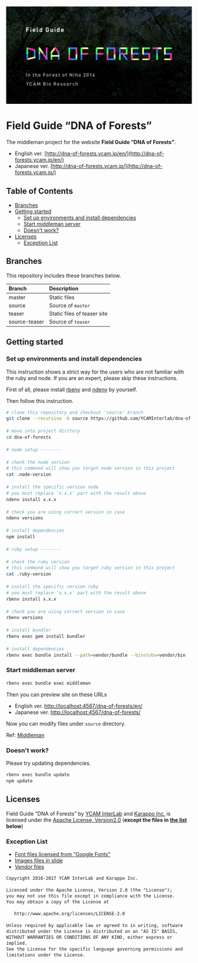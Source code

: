 ![](./source/dna-of-forests/img/share-en.png)

# Field Guide “DNA of Forests”

The middleman project for the website **Field Guide “DNA of Forests”**.

- English ver. [http://dna-of-forests.ycam.jp/en/](http://dna-of-forests.ycam.jp/en/)
- Japanese ver. [http://dna-of-forests.ycam.jp/](http://dna-of-forests.ycam.jp/)

## Table of Contents

<!-- MarkdownTOC depth="0" bracket="round" autolink="true" indent="    " -->

- [Branches](#branches)
- [Getting started](#getting-started)
    - [Set up environments and install dependencies](#set-up-environments-and-install-dependencies)
    - [Start middleman server](#start-middleman-server)
    - [Doesn't work?](#doesnt-work)
- [Licenses](#licenses)
    - [Exception List](#exception-list)

<!-- /MarkdownTOC -->


## Branches

This repository includes these branches below.

| Branch        | Description                 |
|:--------------|:----------------------------|
| master        | Static files                |
| source        | Source of `master`          |
| teaser        | Static files of teaser site |
| source-teaser | Source of `teaser`          |

## Getting started

### Set up environments and install dependencies

This instruction shows a strict way for the users who are not familiar with the ruby and node. If you are an expert, please skip these instructions.

First of all, please install [rbenv](https://github.com/rbenv/rbenv) and [ndenv](https://github.com/riywo/ndenv) by yourself.

Then follow this instruction.

```sh
# clone this repository and checkout 'source' branch
git clone --recursive -b source https://github.com/YCAMInterlab/dna-of-forests.git

# move into project dirctory
cd dna-of-forests

# node setup --------

# check the node version
# this command will show you target node version in this project
cat .node-version

# install the specific version node
# you must replace 'x.x.x' part with the result above
ndenv install x.x.x

# check you are using correct version in case
ndenv versions

# install dependencies
npm install

# ruby setup --------

# check the ruby version
# this command will show you target ruby version in this project
cat .ruby-version

# install the specific version ruby
# you must replace 'x.x.x' part with the result above
rbenv install x.x.x

# check you are using correct version in case
rbenv versions

# install bundler
rbenv exec gem install bundler

# install dependencies
rbenv exec bundle install --path=vendor/bundle --binstubs=vendor/bin
```

### Start middleman server

```sh
rbenv exec bundle exec middleman
```

Then you can preview site on these URLs

- English ver. [http://localhost:4567/dna-of-forests/en/](http://localhost:4567/dna-of-forests/en/)
- Japanese ver. [http://localhost:4567/dna-of-forests/](http://localhost:4567/dna-of-forests/)

Now you can modify files under `source` directory.

Ref: [Middleman](https://middlemanapp.com/)

### Doesn't work?

Please try updating dependencies.

```sh
rbenv exec bundle update
npm update
```


## Licenses

Field Guide “DNA of Forests” by [YCAM InterLab](https://github.com/YCAMInterlab) and [Karappo Inc.](https://github.com/karappo) is licensed under the [Apache License, Version2.0](http://www.apache.org/licenses/LICENSE-2.0.html) (**except the files in [the list](#exception-list) below**)

### Exception List

- [Font files licensed from "Google Fonts"](https://github.com/YCAMInterlab/dna-of-forests/tree/source/source/dna-of-forests/font)
- [Images files in slide](https://github.com/YCAMInterlab/dna-of-forests/tree/source/source/dna-of-forests/img/about/slides)
- [Vendor files](https://github.com/YCAMInterlab/dna-of-forests/tree/source/source/dna-of-forests/vendor)

```
Copyright 2016-2017 YCAM InterLab and Karappo Inc.

Licensed under the Apache License, Version 2.0 (the "License");
you may not use this file except in compliance with the License.
You may obtain a copy of the License at

   http://www.apache.org/licenses/LICENSE-2.0

Unless required by applicable law or agreed to in writing, software
distributed under the License is distributed on an "AS IS" BASIS,
WITHOUT WARRANTIES OR CONDITIONS OF ANY KIND, either express or implied.
See the License for the specific language governing permissions and
limitations under the License.
```
